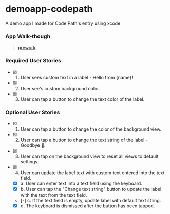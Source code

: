 # demoapp-codepath
A demo app I made for Code Path's entry using xcode

### App Walk-though
<blockquote class="imgur-embed-pub" lang="en" data-id="a/xSXHE5j"  ><a href="//imgur.com/a/xSXHE5j">prework</a></blockquote>


### Required User Stories
- [x] 1. User sees custom text in a label - Hello from {name}!
- [x] 2. User see's custom background color.
- [x] 3. User can tap a button to change the text color of the label.

### Optional User Stories
- [x] 1. User can tap a button to change the color of the background view.
- [x] 2. User can tap a button to change the text string of the label - Goodbye 👋.
- [x] 3. User can tap on the background view to reset all views to default settings.
- [x] 4. User can update the label text with custom text entered into the text field.
   - [x] a. User can enter text into a text field using the keyboard.
   - [x] b. User can tap the "Change text string" button to update the label with the text from the text field.
   - [-] c. If the text field is empty, update label with default text string.
   - [x] d. The keyboard is dismissed after the button has been tapped.
